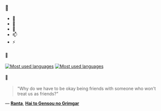 ### 👋

- 🔭
- 🌱
- 💬
- 📫
- ⚡

#### 🧏

[![Most used languages](https://github-readme-stats-aynah.vercel.app/api/top-langs/?username=aynh&theme=solarized-dark&langs_count=6&layout=compact&hide_title=true)](https://github.com/anuraghazra/github-readme-stats#gh-dark-mode-only)
[![Most used languages](https://github-readme-stats-aynah.vercel.app/api/top-langs/?username=aynh&theme=solarized-light&langs_count=6&layout=compact&hide_title=true)](https://github.com/anuraghazra/github-readme-stats#gh-light-mode-only)

#### 💬

> "Why do we have to be okay being friends with someone who won't treat us as friends?"

&mdash; [**Ranta**](https://myanimelist.net/character.php?q=Ranta&cat=character), [**Hai to Gensou no Grimgar**](https://myanimelist.net/search/all?q=Hai%20to%20Gensou%20no%20Grimgar&cat=all)
